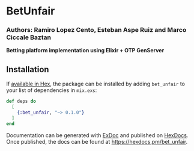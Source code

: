 # BetUnfair

### Authors: Ramiro Lopez Cento, Esteban Aspe Ruiz and Marco Ciccale Baztan

**Betting platform implementation using Elixir + OTP GenServer**

## Installation

If [available in Hex](https://hex.pm/docs/publish), the package can be installed
by adding `bet_unfair` to your list of dependencies in `mix.exs`:

```elixir
def deps do
  [
    {:bet_unfair, "~> 0.1.0"}
  ]
end
```

Documentation can be generated with [ExDoc](https://github.com/elixir-lang/ex_doc)
and published on [HexDocs](https://hexdocs.pm). Once published, the docs can
be found at <https://hexdocs.pm/bet_unfair>.
